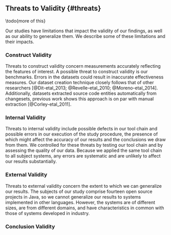 ## Threats to Validity {#threats}

\todo{more of this}

Our studies have limitations that impact the validity of our findings, as well
as our ability to generalize them. We describe some of these limitations and
their impacts.

### Construct Validity

Threats to construct validity concern measurements accurately reflecting the
features of interest.  A possible threat to construct validity is our
benchmarks.  Errors in the datasets could result in inaccurate effectiveness
measures.  Our dataset creation technique closely follows that of other
researchers [@Dit-etal_2013; @Revelle-etal_2010; @Moreno-etal_2014].
Additionally, datasets extracted source code entities automatically from
changesets, previous work shows this approach is on par with manual extraction
[@Corley-etal_2011].

### Internal Validity

Threats to internal validity include possible defects in our tool chain and
possible errors in our execution of the study procedure, the presence of which
might affect the accuracy of our results and the conclusions we draw from them.
We controlled for these threats by testing our tool chain and by assessing the
quality of our data.  Because we applied the same tool chain to all subject
systems, any errors are systematic and are unlikely to affect our results
substantially.

### External Validity

Threats to external validity concern the extent to which we can generalize our
results.  The subjects of our study comprise fourteen open source projects in
Java, so we cannot generalize our results to systems implemented in other
languages.  However, the systems are of different sizes, are from different
domains, and have characteristics in common with those of systems developed in
industry.

### Conclusion Validity


